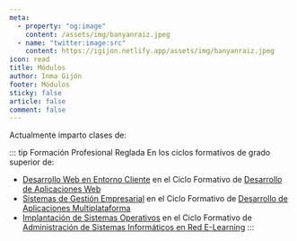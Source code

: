 ```yaml
---
meta: 
  - property: "og:image"
    content: /assets/img/banyanraiz.jpeg
  - name: "twitter:image:src"
    content: https://igijon.netlify.app/assets/img/banyanraiz.jpeg
icon: read
title: Módulos
author: Inma Gijón
footer: Módulos
sticky: false
article: false
comment: false
---
```


Actualmente imparto clases de:

::: tip Formación Profesional Reglada
En los ciclos formativos de grado superior de:
- [Desarrollo Web en Entorno Cliente](/modulos/dwec/) en el Ciclo Formativo de [Desarrollo de Aplicaciones Web](https://informaticacifpvg.netlify.app/fp_reglada/daw/)
- [Sistemas de Gestión Empresarial](/modulos/sge/) en el Ciclo Formativo de [Desarrollo de Aplicaciones Multiplataforma](https://informaticacifpvg.netlify.app/fp_reglada/dam/)
- [Implantación de Sistemas Operativos](/modulos/iso/) en el Ciclo Formativo de [Administración de Sistemas Informáticos en Red E-Learning](https://informaticacifpvg.netlify.app/fp_reglada/asir-e/) 
:::

<!-- more -->